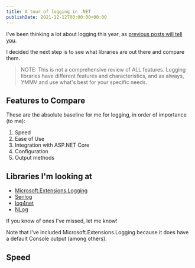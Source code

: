 ```yaml
---
title: A tour of logging in .NET
publishDate: 2021-12-12T00:00:00+00:00
---
```


I've been thinking a lot about logging this year, as [previous posts will tell you](/posts/logging-ideas).

I decided the next step is to see what libraries are out there and compare them.

> NOTE: This is not a comprehensive review of ALL features. Logging libraries have different features and characteristics, and as always, YMMV and use what's best for your specific needs.

## Features to Compare

These are the absolute baseline for me for logging, in order of importance (to me):

1. Speed
1. Ease of Use
1. Integration with ASP.NET Core
1. Configuration
1. Output methods

## Libraries I'm looking at

* [Microsoft.Extensions.Logging](https://www.nuget.org/packages/Microsoft.Extensions.Logging)
* [Serilog](https://serilog.net/)
* [log4net](https://logging.apache.org/log4net/)
* [NLog](https://nlog-project.org/)

If you know of ones I've missed, let me know!

Note that I've included Microsoft.Extensions.Logging because it does have a default Console output (among others).

## Speed
